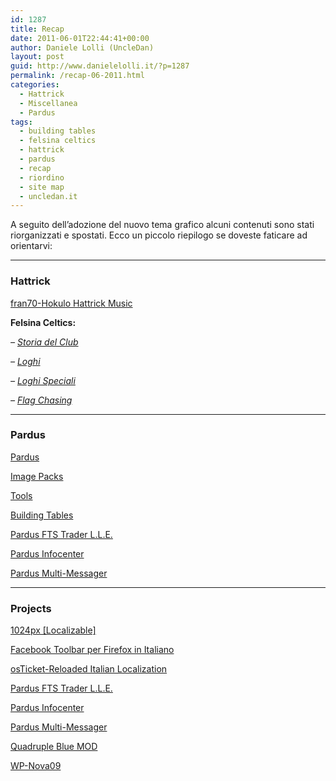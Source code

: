 ```yaml
---
id: 1287
title: Recap
date: 2011-06-01T22:44:41+00:00
author: Daniele Lolli (UncleDan)
layout: post
guid: http://www.danielelolli.it/?p=1287
permalink: /recap-06-2011.html
categories:
  - Hattrick
  - Miscellanea
  - Pardus
tags:
  - building tables
  - felsina celtics
  - hattrick
  - pardus
  - recap
  - riordino
  - site map
  - uncledan.it
---
```

A seguito dell&#8217;adozione del nuovo tema grafico alcuni contenuti sono stati riorganizzati e spostati. Ecco un piccolo riepilogo se doveste faticare ad orientarvi:

* * *

### Hattrick

[fran70-Hokulo Hattrick Music](http://www.danielelolli.it/frank70-hattrick-music/ "frank70-Hokulo Hattrick Music")

**Felsina Celtics:**
  
_&#8211; [Storia del Club](http://www.danielelolli.it/2007/10/hattrick-storia-del-club/ "Storia del Club")_
  
_&#8211; [Loghi](http://www.danielelolli.it/2007/10/hattrick-felsina-celtics-loghi/ "Loghi")_
  
_&#8211; [Loghi Speciali](http://www.danielelolli.it/2009/03/hattrick-felsina-celtics-loghi-speciali/ "Loghi Speciali")_
  
_&#8211; [Flag Chasing](http://www.danielelolli.it/2007/10/hattrick-flag-chasing-2/ "Flag Chasing")_

* * *

### Pardus

[Pardus](http://www.danielelolli.it/2008/06/pardus/ "Pardus")

[Image Packs](http://www.danielelolli.it/2008/06/pardus-image-packs/ "Pardus - Image Packs")

[Tools](http://www.danielelolli.it/2009/04/pardus-tools/ "Pardus - Tools")

[Building Tables](http://www.danielelolli.it/2010/08/pardus-building-tables/ "Pardus - Building Tables")

[Pardus FTS Trader L.L.E.](http://www.danielelolli.it/progetti/vecchi-progetti/pardus-ftstrader-lle/ "Pardus FTS Trader L.L.E.")

[Pardus Infocenter](http://www.danielelolli.it/progetti/vecchi-progetti/pardus-infocenter/ "Pardus Infocenter")

[Pardus Multi-Messager](http://www.danielelolli.it/progetti/vecchi-progetti/pardus-multi-messager/ "Pardus Multi-Messager")

* * *

### Projects

[1024px [Localizable]](http://www.danielelolli.it/progetti/vecchi-progetti/1024px-localizable/ "1024px [Localizable]")

[Facebook Toolbar per Firefox in Italiano](http://www.danielelolli.it/progetti/vecchi-progetti/facebook-toolbar-per-firefox-in-italiano/ "Facebook Toolbar per Firefox in Italiano")

[osTicket-Reloaded Italian Localization](http://www.danielelolli.it/progetti/vecchi-progetti/osticket-reloaded-italian-localization/ "osTicket-Reloaded Italian Localization")

[Pardus FTS Trader L.L.E.](http://www.danielelolli.it/progetti/vecchi-progetti/pardus-ftstrader-lle/ "Pardus FTS Trader L.L.E.")

[Pardus Infocenter](http://www.danielelolli.it/progetti/vecchi-progetti/pardus-infocenter/ "Pardus Infocenter")

[Pardus Multi-Messager](http://www.danielelolli.it/progetti/vecchi-progetti/pardus-multi-messager/ "Pardus Multi-Messager")

[Quadruple Blue MOD](http://www.danielelolli.it/progetti/vecchi-progetti/quadruple-blue-mod/ "Quadruple Blue MOD")

[WP-Nova09](http://www.danielelolli.it/progetti/vecchi-progetti/wp-nova09/ "WP-Nova09")